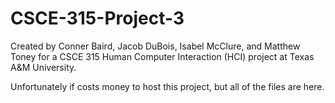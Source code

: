 # CSCE-315-Project-3

Created by Conner Baird, Jacob DuBois, Isabel McClure, and Matthew Toney
for a CSCE 315 Human Computer Interaction (HCI) project at Texas A&M University.

Unfortunately if costs money to host this project, but all of the files are here.
